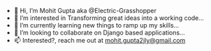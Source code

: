 - 👋 Hi, I’m Mohit Gupta aka @Electric-Grasshopper
- 👀 I’m interested in Transforming great ideas into a working code...
- 🌱 I’m currently learning new things to ramp up my skills...
- 💞️ I’m looking to collaborate on Django based applications...
- 📫 Interested?, reach me out at mohit.gupta2jly@gmail.com

<!---
Electric-Grasshopper/Electric-Grasshopper is a ✨ special ✨ repository because its `README.md` (this file) appears on your GitHub profile.
You can click the Preview link to take a look at your changes.
--->
